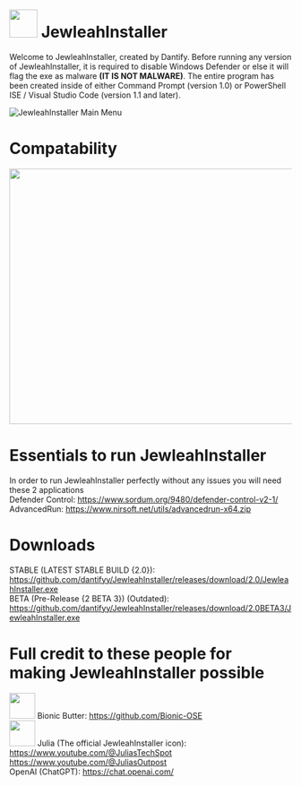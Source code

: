 # <img src="https://i.imgur.com/ITKjM1A.jpeg" width="50" height="50"> JewleahInstaller
Welcome to JewleahInstaller, created by Dantify. Before running any version of JewleahInstaller, it is required to disable Windows Defender or else it will flag the exe as malware **(IT IS NOT MALWARE)**. The entire program has been created inside of either Command Prompt (version 1.0) or PowerShell ISE / Visual Studio Code (version 1.1 and later).

![JewleahInstaller Main Menu](https://i.imgur.com/uiIZdmo.png)

# Compatability
<img src="https://i.imgur.com/L2JPHea.jpeg" width="809" height="456">

# Essentials to run JewleahInstaller
In order to run JewleahInstaller perfectly without any issues you will need these 2 applications <br>
Defender Control: https://www.sordum.org/9480/defender-control-v2-1/ <br>
AdvancedRun: https://www.nirsoft.net/utils/advancedrun-x64.zip <br>
# Downloads
STABLE (LATEST STABLE BUILD {2.0}): https://github.com/dantifyy/JewleahInstaller/releases/download/2.0/JewleahInstaller.exe <br>
BETA (Pre-Release {2 BETA 3}) (Outdated): https://github.com/dantifyy/JewleahInstaller/releases/download/2.0BETA3/JewleahInstaller.exe

# Full credit to these people for making JewleahInstaller possible
<img src="https://i.imgur.com/YJ5DFxV.jpeg" width="46" height="46"> Bionic Butter: https://github.com/Bionic-OSE
<br>
<img src="https://i.imgur.com/WBQ7kGK.jpeg" width="46" height="46"> Julia (The official JewleahInstaller icon): https://www.youtube.com/@JuliasTechSpot https://www.youtube.com/@JuliasOutpost
<br>
OpenAI (ChatGPT): https://chat.openai.com/
